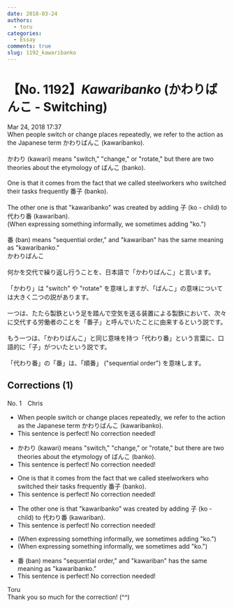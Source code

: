 ```yaml
---
date: 2018-03-24
authors:
  - toru
categories:
  - Essay
comments: true
slug: 1192_kawaribanko
---
```


# 【No. 1192】<strong><em>Kawaribanko</strong></em> (かわりばんこ - Switching)
<div class="date">Mar 24, 2018 17:37</div>
<div id="post"><div id="body_show_ori">
When people switch or change places repeatedly, we refer to the action as the Japanese term かわりばんこ (kawaribanko).<br/><br/>かわり (kawari) means "switch," "change," or "rotate," but there are two theories about the etymology of ばんこ (banko).<br/><br/>One is that it comes from the fact that we called steelworkers who switched their tasks frequently 番子 (banko).<br/><br/>The other one is that "kawaribanko" was created by adding 子 (ko - child) to 代わり番 (kawariban).<br/>(When expressing something informally, we sometimes adding "ko.")<br/><br/>番 (ban) means "sequential order," and "kawariban" has the same meaning as "kawaribanko."
</div></div>

<!-- more -->

<div id="post_ja"><div id="body_show_mo">
かわりばんこ<br/><br/>何かを交代で繰り返し行うことを、日本語で「かわりばんこ」と言います。<br/><br/>「かわり」は "switch" や "rotate" を意味しますが、「ばんこ」の意味については大きく二つの説があります。<br/><br/>一つは、たたら製鉄という足を踏んで空気を送る装置による製鉄において、次々に交代する労働者のことを「番子」と呼んでいたことに由来するという説です。<br/><br/>もう一つは、「かわりばんこ」と同じ意味を持つ「代わり番」という言葉に、口語的に「子」がついたという説です。<br/><br/>「代わり番」の「番」は、「順番」 ("sequential order") を意味します。
</div></div>

## Corrections (1)
<div id="block"><div class="first_name"> No. 1　<span class="just_name">Chris</span></div><div id="block2">
<ul class="correction_field">
<li class="incorrect">When people switch or change places repeatedly, we refer to the action as the Japanese term かわりばんこ (kawaribanko).</li>
<li class="corrected perfect">This sentence is perfect! No correction needed!</li>
</ul>
<ul class="correction_field">
<li class="incorrect">かわり (kawari) means "switch," "change," or "rotate," but there are two theories about the etymology of ばんこ (banko).</li>
<li class="corrected perfect">This sentence is perfect! No correction needed!</li>
</ul>
<ul class="correction_field">
<li class="incorrect">One is that it comes from the fact that we called steelworkers who switched their tasks frequently 番子 (banko).</li>
<li class="corrected perfect">This sentence is perfect! No correction needed!</li>
</ul>
<ul class="correction_field">
<li class="incorrect">The other one is that "kawaribanko" was created by adding 子 (ko - child) to 代わり番 (kawariban).</li>
<li class="corrected perfect">This sentence is perfect! No correction needed!</li>
</ul>
<ul class="correction_field">
<li class="incorrect">(When expressing something informally, we sometimes adding "ko.")</li>
<li class="corrected correct">
(When expressing something informally, we sometimes <span class="f_blue">add</span> "ko.")
</li>
</ul>
<ul class="correction_field">
<li class="incorrect">番 (ban) means "sequential order," and "kawariban" has the same meaning as "kawaribanko."</li>
<li class="corrected perfect">This sentence is perfect! No correction needed!</li>
</ul>
</div><div class="name"><span class="just_name">Toru</span><br>
Thank you so much for the correction! (^^)
</div>
</div>
